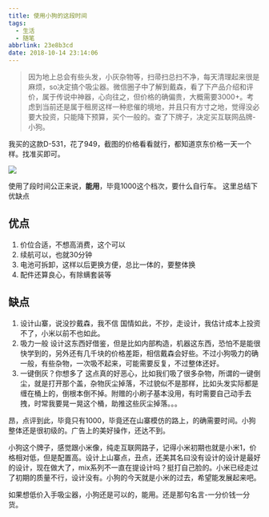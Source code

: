 ```yaml
---
title: 使用小狗的这段时间
tags:
  - 生活
  - 随笔
abbrlink: 23e8b3cd
date: 2018-10-14 23:14:06
---
```

> 因为地上总会有些头发，小灰杂物等，扫帚扫总扫不净，每天清理起来很是麻烦，so决定搞个吸尘器。微信圈子中了解到戴森，看了下产品介绍和评价，属于传说中神器，心向往之，但价格的确偏贵，大概需要3000+。考虑到当前还是属于租房这样一种悲催的境地，并且只有方寸之地，觉得没必要大投资，只能降下预算，买个一般的。查了下牌子，决定买互联网品牌-小狗。

我买的这款D-531，花了949，截图的价格看看就行，都知道京东价格一天一个样。找准买即可。

![](http://static.1991421.cn/2018-10-14-144620.png)

使用了段时间公正来说，**能用**，毕竟1000这个档次，要什么自行车。
这里总结下优缺点
## 优点
1. 价位合适，不想高消费，这个可以
2. 续航可以，也就30分钟
3. 电池可拆卸，这样以后更换方便，总比一体的，要整体换
4. 配件还算良心，有除螨套装等

## 缺点
1. 设计山寨，说没抄戴森，我不信
	国情如此，不抄，走设计，我估计成本上投资不了，小米以前不也如此。
2. 吸力一般
	设计这东西好借鉴，但是比如内部构造，机器这东西，恐怕不是能很快学到的，另外还有几千块的价格差距，相信戴森会好些。不过小狗吸力的确一般，有些杂物，一次吸不起来，可能需要反复，不过整体还好。
3. 一键倒灰？你想多了
	这点真的好恶心，比如我们吸了很多杂物，所谓的一键倒尘，就是打开那个盖，杂物灰尘掉落，不过貌似不是那样，比如头发实际都是缠在桶上的，倒根本倒不掉。附赠的小刷子基本没用，有时需要自己动手去拽，时常我要晃一晃这个桶，助推这些灰尘掉落。。。

昂，点评到此，毕竟只有1000，毕竟还在山寨模仿的路上，的确需要时间。小狗整体还是很初级的。广告上的美好操作，还达不到。

小狗这个牌子，感觉跟小米像，纯走互联网路子，记得小米初期也就是小米1，价格相对低，但是配置高。设计上山寨点，丑点，还美其名曰没有设计的设计是最好的设计，现在做大了，mix系列不一直在提设计吗？挺打自己脸的。小米已经走过了初期的质量不行，设计没有。小狗的今天就是小米的过去，希望能发展起来吧。

如果想低价入手吸尘器，小狗还是可以的，能用。还是那句名言-一分价钱一分货。


